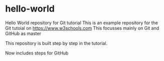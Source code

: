 # hello-world
Hello World repository for Git tutorial
This is an example repository for the Git tutoial on https://www.w3schools.com
This focusses mainly on Git and GitHub as master


This repository is built step by step in the tutorial. 

Now includes steps for GitHub
